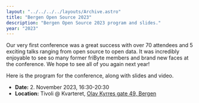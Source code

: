 ```yaml
---
layout: "../../../../layouts/Archive.astro"
title: "Bergen Open Source 2023"
description: "Bergen Open Source 2023 program and slides."
year: "2023"
---
```


Our very first conference was a great success with over 70 attendees and 5 exciting talks ranging from open source to open data. It was incredibly enjoyable to see so many former friByte members and brand new faces at the conference. We hope to see all of you again next year!

Here is the program for the conference, along with slides and video.

- **Date:** 2. November 2023, 16:30-20:30
- **Location:** Tivoli @ Kvarteret, [Olav Kyrres gate 49, Bergen](https://www.openstreetmap.org/node/6137059358)
